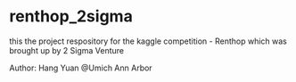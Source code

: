 # renthop_2sigma
this the project respository for the kaggle competition - Renthop which was brought up by 2 Sigma Venture

Author: Hang Yuan @Umich Ann Arbor